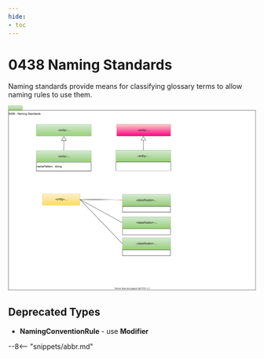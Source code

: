 ```yaml
---
hide:
- toc
---
```


<!-- SPDX-License-Identifier: CC-BY-4.0 -->
<!-- Copyright Contributors to the ODPi Egeria project. -->

# 0438 Naming Standards

Naming standards provide means for classifying glossary terms to allow naming rules to use them.

![UML](0438-Naming-Standards.svg)

## Deprecated Types

* **NamingConventionRule** - use **Modifier**

--8<-- "snippets/abbr.md"